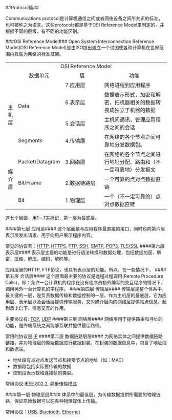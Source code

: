 ##Protocol篇##

Communications protocol是计算机通信之间或者网络设备之间所共识的标准，也可被称之为语言。这些protocols都是基于OSI Reference Model来制定的，并根据不同的层级，有不同的功能区别。

###OSI Reference Model###
Open System Interconnection Reference Model(OSI Reference Model)是由ISO提出建立一个试图使各种计算机在世界范围内互联为网络的标准框架。

<table width="100%">
<col width="5%">
<col width="15%">
<col width="30%">
<col width="50%">
	<tr>
		<td align="center" colspan="4">
		OSI Reference Model
		</td>
	</tr>
	<tr>
		<td></td>
		<td align="center">数据单元</td>
		<td align="center">层</td>
		<td align="center">功能</td>
	</tr>
	<tr>
		<td align="center" vlign="center" rowspan="4">主机层</td>
		<td rowspan="3">Data</td>
		<td >7.应用层</td>
		<td>网络进程到应用程序</td>
	</tr>
	<tr>
		<td>6.表示层</td>
		<td>数据表示形式，加密和解密，把机器相关的数据转换成独立于机器的数据</td>
	</tr>
	<tr>
		<td>5.会话层</td>
		<td>主机间通讯，管理应用程序之间的会话</td>
	</tr>
	<tr>
		<td>Segments</td>
		<td >4.传输层</td>
		<td>在网络的各个节点之间可靠地分发数据包。</td>
	</tr>
	<tr>
		<td align="center" vlign="center" rowspan="3">媒介层</td>
		<td>Packet/Datagram</td>
		<td >3.网络层</td>
		<td>在网络的各个节点之间进行地址分配、路由和（不一定可靠地）分发报文</td>
	</tr>
	<tr>
		<td>Bit/Frame</td>
		<td >2.数据链路层</td>
		<td>一个可靠的点对点数据直链</td>
	</tr>
	<tr>
		<td>Bit</td>
		<td >1.物理层</td>
		<td>一个（不一定可靠的）点对点数据直链</td>
	</tr>

</table>

这七个层面，用1－7来标记，第一层为最底层。

####第七层 应用层####
这个层面是与应用程序最直接的接口，同时也向第六层表示层发出请求。用于向用户展示程序内容。

常见的协议有：[HTTP](#http), [HTTPS](#https), [FTP](#ftp), [SSH](#ssh), [SMTP](#smtp), [POP3](#pop3), [TLS/SSL](#tsl/ssl)
####第六层 表示层####
表示层主要的功能是进行语法转换和数据处理，包括数据加密、解密，压缩、解压，编码、解码等。

应用层里的HTTP, FTP协议，也具有表示层的功能。所以，在一些情况下，
####第五层 会话层####
这个层面最主要的协议是远程过程调用(Remote Procedure Calls)，即：允许一台计算机的程序在没有程序员额外编写的交互程序的情况下，调用另外一台计算机的字程序。
####第四层 传输层####
传输层是整个体系中，最关键的一层，是负责数据传输和数据控制的一层。作为主机层的最底层，它为应用层、表示层以及会话层提供传输服务，又对媒介层内的网络层提供站点信息，起到承上启下、信息交互的作用。

主要协议有: [TCP](#tcp), [UDP](#udp)
####第三层 网络层####
网络层用于提供路由和寻址的功能，是终端系统之间能够互联并提供最佳路径。

常用的协议是:[IP](#ip)
####第二层 数据链路层层####
为网络实体之间提供数据链路链接，并对物理层的原始数据进行数据封装。在封装的数据信息中，包含了地址段和数据端。
- 地址段有点对点发送节点和接受节点的地址（如：MAC）
- 数据段包括实际要传输的数据
- 控制段表示数格连接帧的类型。

常用协议:[IEEE 802.2](#ieee802.2), [异步传输模式](#异步传输模式)

####第一层 物理层层####
体系中的最低层，为传输数据提供所需要的物理链路，保证原始数据可以在各种物理媒体上传输。

常用协议：[USB](#usb), [Bluetooth](#bluetooth), [Ethernet](#ethernet)



